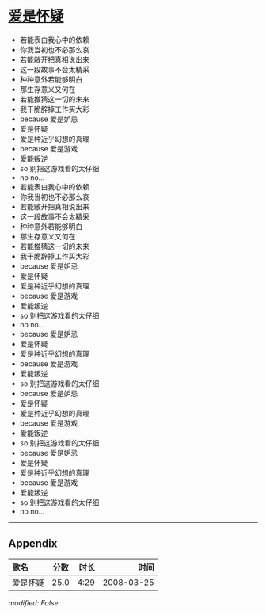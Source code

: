 # [爱是怀疑](https://music.163.com/song?id=65056)

* 若能表白我心中的依赖
* 你我当初也不必那么哀
* 若能敝开把真相说出来
* 这一段故事不会太精采
* 种种意外若能够明白
* 那生存意义又何在
* 若能推猜这一切的未来
* 我干脆辞掉工作买大彩
* because 爱是妒忌
* 爱是怀疑
* 爱是种近乎幻想的真理
* because 爱是游戏
* 爱能叛逆
* so 别把这游戏看的太仔细
* no no...
* 若能表白我心中的依赖
* 你我当初也不必那么哀
* 若能敝开把真相说出来
* 这一段故事不会太精采
* 种种意外若能够明白
* 那生存意义又何在
* 若能推猜这一切的未来
* 我干脆辞掉工作买大彩
* because 爱是妒忌
* 爱是怀疑
* 爱是种近乎幻想的真理
* because 爱是游戏
* 爱能叛逆
* so 别把这游戏看的太仔细
* no no...
* because 爱是妒忌
* 爱是怀疑
* 爱是种近乎幻想的真理
* because 爱是游戏
* 爱能叛逆
* so 别把这游戏看的太仔细
* because 爱是妒忌
* 爱是怀疑
* 爱是种近乎幻想的真理
* because 爱是游戏
* 爱能叛逆
* so 别把这游戏看的太仔细
* because 爱是妒忌
* 爱是怀疑
* 爱是种近乎幻想的真理
* because 爱是游戏
* 爱能叛逆
* so 别把这游戏看的太仔细
* no no...


---

## Appendix

|歌名|分数|时长|时间|
|:---|:---:|---:|---:|
|爱是怀疑|25.0|4:29|2008-03-25

*modified: False*